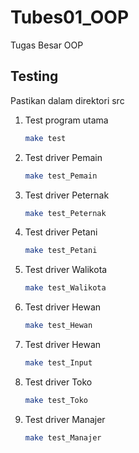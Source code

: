 # Tubes01_OOP

Tugas Besar OOP

## Testing
Pastikan dalam direktori src

1. Test program utama

    ```bash
    make test
    ```

2. Test driver Pemain

    ```bash
    make test_Pemain
    ```
3. Test driver Peternak

    ```bash
    make test_Peternak
    ```
4. Test driver Petani

    ```bash
    make test_Petani
    ```

5. Test driver Walikota

    ```bash
    make test_Walikota
    ```

6. Test driver Hewan

    ```bash
    make test_Hewan
    ```

7. Test driver Hewan

    ```bash
    make test_Input
    ```
8. Test driver Toko

    ```bash
    make test_Toko
    ```

9. Test driver Manajer
    ```bash
    make test_Manajer
    ```
